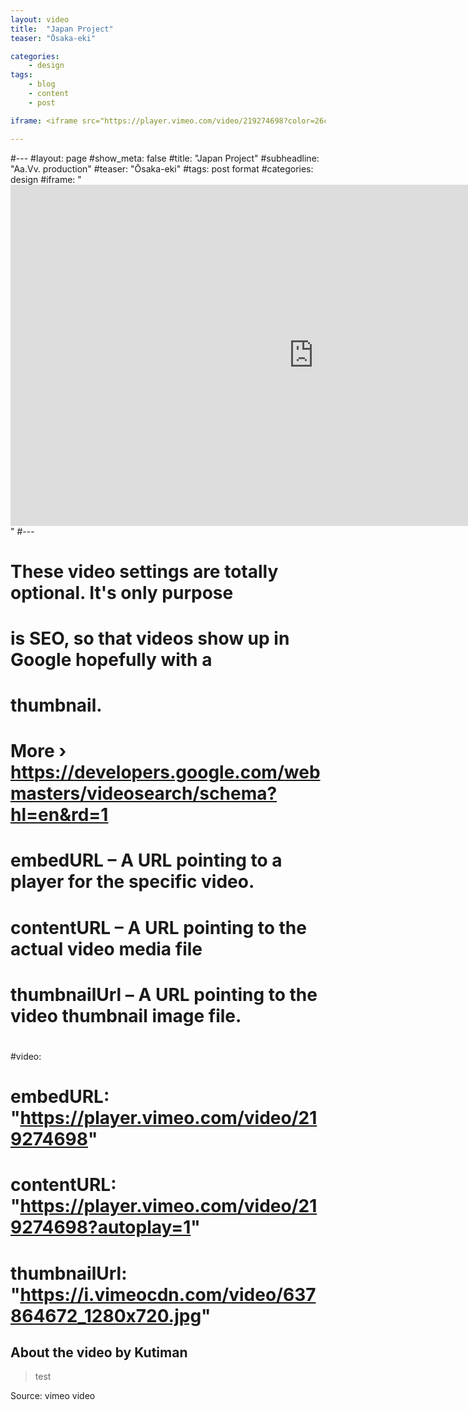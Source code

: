 ```yaml
---
layout: video
title:  "Japan Project"
teaser: "Ōsaka-eki"

categories:
    - design
tags:
    - blog
    - content
    - post

iframe: <iframe src="https://player.vimeo.com/video/219274698?color=26c68b&portrait=0" width="970" height="546" frameborder="0" webkitallowfullscreen mozallowfullscreen allowfullscreen></iframe>

---
```



#---
#layout: page
#show_meta: false
#title: "Japan Project"
#subheadline: "Aa.Vv. production"
#teaser: "Ōsaka-eki"
#tags: post format
#categories: design
#iframe: "<iframe src="https://player.vimeo.com/video/219274698?color=26c68b&portrait=0" width="970" height="546" frameborder="0" webkitallowfullscreen mozallowfullscreen allowfullscreen></iframe>"
#---

# These video settings are totally optional. It's only purpose
# is SEO, so that videos show up in Google hopefully with a
# thumbnail.
# More › https://developers.google.com/webmasters/videosearch/schema?hl=en&rd=1
#
# embedURL – A URL pointing to a player for the specific video.
# contentURL – A URL pointing to the actual video media file
# thumbnailUrl – A URL pointing to the video thumbnail image file.
#
#video:
#    embedURL: "https://player.vimeo.com/video/219274698"
#    contentURL: "https://player.vimeo.com/video/219274698?autoplay=1"
#    thumbnailUrl: "https://i.vimeocdn.com/video/637864672_1280x720.jpg"


<!--more-->

## About the video by Kutiman

> test

Source: vimeo video

